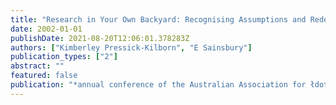 ```yaml
---
title: "Research in Your Own Backyard: Recognising Assumptions and Redefining Identities"
date: 2002-01-01
publishDate: 2021-08-20T12:06:01.378283Z
authors: ["Kimberley Pressick-Kilborn", "E Sainsbury"]
publication_types: ["2"]
abstract: ""
featured: false
publication: "*annual conference of the Australian Association for łdots*"
---
```


